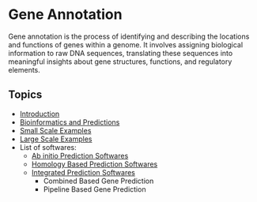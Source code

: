 # **Gene Annotation**

Gene annotation is the process of identifying and describing the locations and functions of genes within a genome. It involves assigning biological information to raw DNA sequences, translating these sequences into meaningful insights about gene structures, functions, and regulatory elements.

## **Topics**

- [Introduction](markdown/Introduction_to_Gene_Prediction.md)
- [Bioinformatics and Predictions](markdown/Bioinformatics_and_Predictions.md)
- [Small Scale Examples](markdown/Small_Scale_Examples.md)
- [Large Scale Examples](markdown/Large_Scale_Examples.md)
- List of softwares:
  - [Ab initio Prediction Softwares](markdown/Ab_Initio_Gene_Prediction_List.md)
  - [Homology Based Prediction Softwares](markdown/Homology_Based_Gene_Prediction_List.md)
  - [Integrated Prediction Softwares](markdown/Integrated_Based_Gene_Prediction_List.md)
    - Combined Based Gene Prediction 
    - Pipeline Based Gene Prediction 
    
